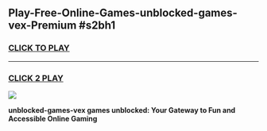 
## Play-Free-Online-Games-unblocked-games-vex-Premium #s2bh1
<h3>
<a href="https://premium.freeplayer.one?title=unblocked-games-vex&ref=8M">CLICK TO PLAY</a></h3>
<hr>

<h3>
<a href="https://premium.freeplayer.one?title=unblocked-games-vex&ref=8M">CLICK 2 PLAY</a>
  
</h3>

<a href="https://premium.freeplayer.one?title=unblocked-games-vex&ref=8M"><img src="https://clearcache.store/games.png"></a>


**unblocked-games-vex games unblocked: Your Gateway to Fun and Accessible Online Gaming**
